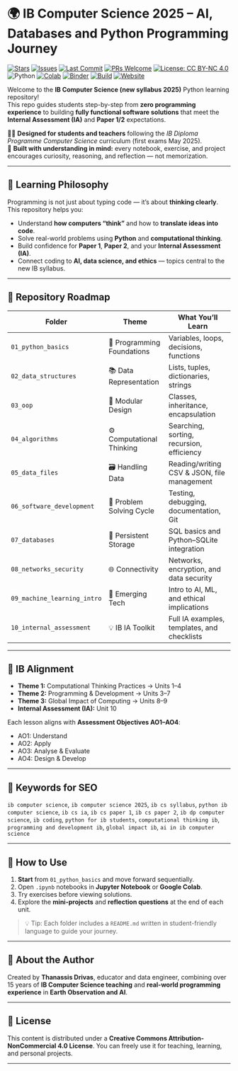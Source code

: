 <meta name="google-site-verification" content="m6Z1jsLFqvuMjSiWzCUmmphZQm0jVasp-n1sPXD6kbM" />

# 🌍 IB Computer Science 2025 – AI, Databases and Python Programming Journey

<!-- Badges -->
[![Stars](https://img.shields.io/github/stars/tdrivas/IB-Computer-Science?style=social)](https://github.com/tdrivas/IB-Computer-Science/stargazers)
[![Issues](https://img.shields.io/github/issues/tdrivas/IB-Computer-Science)](https://github.com/tdrivas/IB-Computer-Science/issues)
[![Last Commit](https://img.shields.io/github/last-commit/tdrivas/IB-Computer-Science)](https://github.com/tdrivas/IB-Computer-Science/commits/main)
[![PRs Welcome](https://img.shields.io/badge/PRs-welcome-brightgreen.svg)](https://github.com/tdrivas/IB-Computer-Science/pulls)
[![License: CC BY-NC 4.0](https://img.shields.io/badge/License-CC%20BY--NC%204.0-lightgrey)](https://creativecommons.org/licenses/by-nc/4.0/)
![Python](https://img.shields.io/badge/Python-3.9%2B-blue)
[![Colab](https://colab.research.google.com/assets/colab-badge.svg)](https://colab.research.google.com/github/USER/IB-Computer-Science/blob/main/01_python_basics/02_python_basics.ipynb)
[![Binder](https://mybinder.org/badge_logo.svg)](https://mybinder.org/v2/gh/USER/IB-Computer-Science/HEAD)
[![Build](https://img.shields.io/github/actions/workflow/status/tdrivas/IB-Computer-Science/tests.yml?label=CI)](https://github.com/USER/IB-Computer-Science/actions)
[![Website](https://img.shields.io/website?url=https%3A%2F%2Ftdrivas.github.io%2FIB-Computer-Science)](https://tdrivas.github.io/IB-Computer-Science)


Welcome to the **IB Computer Science (new syllabus 2025)** Python learning repository!  
This repo guides students step-by-step from **zero programming experience** to building **fully functional software solutions** that meet the **Internal Assessment (IA)** and **Paper 1/2** expectations.

👩‍💻 **Designed for students and teachers** following the *IB Diploma Programme Computer Science* curriculum (first exams May 2025).  
🧠 **Built with understanding in mind:** every notebook, exercise, and project encourages curiosity, reasoning, and reflection — not memorization.

---

## 🎯 Learning Philosophy

Programming is not just about typing code — it’s about **thinking clearly**.  
This repository helps you:
- Understand **how computers “think”** and how to **translate ideas into code**.
- Solve real-world problems using **Python** and **computational thinking**.
- Build confidence for **Paper 1**, **Paper 2**, and your **Internal Assessment (IA)**.
- Connect coding to **AI, data science, and ethics** — topics central to the new IB syllabus.

---

## 🧩 Repository Roadmap

| Folder | Theme | What You’ll Learn |
|--------|--------|-------------------|
| `01_python_basics` | 🐍 Programming Foundations | Variables, loops, decisions, functions |
| `02_data_structures` | 📚 Data Representation | Lists, tuples, dictionaries, strings |
| `03_oop` | 🧱 Modular Design | Classes, inheritance, encapsulation |
| `04_algorithms` | ⚙️ Computational Thinking | Searching, sorting, recursion, efficiency |
| `05_data_files` | 🗃️ Handling Data | Reading/writing CSV & JSON, file management |
| `06_software_development` | 🧩 Problem Solving Cycle | Testing, debugging, documentation, Git |
| `07_databases` | 🧠 Persistent Storage | SQL basics and Python–SQLite integration |
| `08_networks_security` | 🌐 Connectivity | Networks, encryption, and data security |
| `09_machine_learning_intro` | 🤖 Emerging Tech | Intro to AI, ML, and ethical implications |
| `10_internal_assessment` | 💡 IB IA Toolkit | Full IA examples, templates, and checklists |

---

## 🔑 IB Alignment

- **Theme 1:** Computational Thinking Practices → Units 1–4  
- **Theme 2:** Programming & Development → Units 3–7  
- **Theme 3:** Global Impact of Computing → Units 8–9  
- **Internal Assessment (IA):** Unit 10  

Each lesson aligns with **Assessment Objectives AO1–AO4**:
- AO1: Understand
- AO2: Apply
- AO3: Analyse & Evaluate
- AO4: Design & Develop

---

## 🧠 Keywords for SEO
`ib computer science`, `ib computer science 2025`, `ib cs syllabus`, `python ib computer science`, `ib cs ia`, `ib cs paper 1`, `ib cs paper 2`, `ib dp computer science`, `ib coding`, `python for ib students`, `computational thinking ib`, `programming and development ib`, `global impact ib`, `ai in ib computer science`

---

## 🧰 How to Use

1. **Start** from `01_python_basics` and move forward sequentially.  
2. Open `.ipynb` notebooks in **Jupyter Notebook** or **Google Colab**.  
3. Try exercises before viewing solutions.  
4. Explore the **mini-projects** and **reflection questions** at the end of each unit.

> 💡 Tip: Each folder includes a `README.md` written in student-friendly language to guide your journey.

---

## 🧭 About the Author

Created by **Thanassis Drivas**, educator and data engineer, combining over 15 years of **IB Computer Science teaching** and **real-world programming experience** in **Earth Observation and AI**.

---

## 🪪 License

This content is distributed under a **Creative Commons Attribution-NonCommercial 4.0 License**. You can freely use it for teaching, learning, and personal projects.

---
